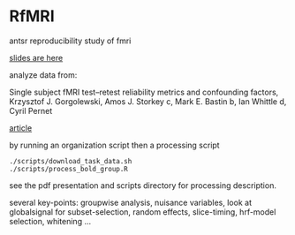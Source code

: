 RfMRI
=====

antsr reproducibility study of fmri

[slides are here](https://github.com/stnava/RfMRI/raw/gh-pages/rfmri.pdf?raw)

analyze data from:

Single subject fMRI test–retest reliability metrics and confounding factors,
Krzysztof J. Gorgolewski, Amos J. Storkey c, Mark E. Bastin b, Ian Whittle d, Cyril Pernet

[article](http://www.gigasciencejournal.com/content/2/1/6)

by running an organization script then a processing script 

```
./scripts/download_task_data.sh
./scripts/process_bold_group.R
```

see the pdf presentation and scripts directory for processing description.

several key-points:  groupwise analysis, nuisance variables, look at globalsignal for subset-selection, random effects, slice-timing, hrf-model selection, whitening ...
